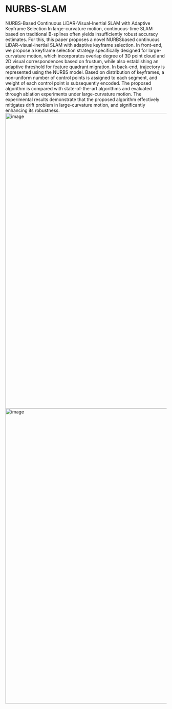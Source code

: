 # NURBS-SLAM
NURBS-Based Continuous LiDAR-Visual-Inertial SLAM with Adaptive Keyframe Selection
In large-curvature motion, continuous-time SLAM
based on traditional B-splines often yields insufficiently robust
accuracy estimates. For this, this paper proposes a novel NURBSbased continuous LiDAR-visual-inertial SLAM with adaptive
keyframe selection. In front-end, we propose a keyframe selection
strategy specifically designed for large-curvature motion, which
incorporates overlap degree of 3D point cloud and 2D visual
correspondences based on frustum, while also establishing an
adaptive threshold for feature quadrant migration. In back-end,
trajectory is represented using the NURBS model. Based on distribution of keyframes, a non-uniform number of control points
is assigned to each segment, and weight of each control point
is subsequently encoded. The proposed algorithm is compared
with state-of-the-art algorithms and evaluated through ablation
experiments under large-curvature motion. The experimental
results demonstrate that the proposed algorithm effectively mitigates drift problem in large-curvature motion, and significantly
enhancing its robustness.<img width="1372" height="921" alt="image" src="https://github.com/user-attachments/assets/c59bfdcc-a404-4f67-af5e-9734ec9fada8" /><img width="1372" height="921" alt="image" src="https://github.com/user-attachments/assets/27a8f8fd-2fce-4250-bde2-aa201704ef7b" />


